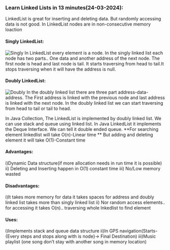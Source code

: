 ### Learn Linked Lists in 13 minutes(24-03-2024):
LinkedList is great for inserting and deleting data. But randomly accessing data is not good. In LinkedList nodes are in non-consecutive memory loaction
#### Singly LinkedList:
![Singly](https://media.geeksforgeeks.org/wp-content/uploads/singly-linkedlist.png "Singly")
In LinkedList every element is a node. In the singly linked list each node has two parts.. One data and another address of the next node. The first node is head and last node is tail. It starts traversing from head to tail.It stops traversing when it will have the address is null.

#### Doubly LinkedList:
![Doubly](https://media.geeksforgeeks.org/wp-content/cdn-uploads/gq/2014/03/DLL1.png "Doubly")
In the doubly linked list there are three part address-data-address. The First address is linked with the previous node and last address is linked with the next node. In the doubly linked list we can start traversing from head to tail or tail to head.

In Java Collection, The LinkedList is implemented by doubly linked list.
We can use stack and queue using linked list.
In Java LinkedList it implements the Deque Interface. We can tell it double ended queue.
**For searching element linkedlist will take O(n)-Linear time
** But adding and deleting element it will take O(1)-Constant time
#### Advantages:
i)Dynamic Data structure(if more allocation needs in run time it is possible)
ii) Deleting and Inserting happen in O(1) constant time
iii) No/Low memory wasted

#### Disadvantages:

i)It takes more memory for data it takes spaces for address and doubly linked list takes more than singly linked list
ii) Nor random access elements.. for accessing it takes O(n).. traversing whole lnkedlist to find element
#### Uses:
i)Implements stack and queue data structure
ii)In GPS navigation(Starts- {Every steps and stops along with is node}-> Final Destination)
iii)Music playlist (one song don’t stay with another song in memory location)
